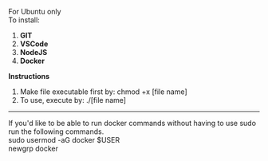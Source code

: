 For Ubuntu only  
To install:  
 1. **GIT**  
 2. **VSCode**   
 3. **NodeJS**
 4. **Docker**

**Instructions**
1. Make file executable first by: 
chmod +x [file name]
2. To use, execute by: 
./[file name]


****** 
If you'd like to be able to run docker commands without having to use sudo run the following commands.  
 sudo usermod -aG docker $USER   
 newgrp docker 
